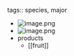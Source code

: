 tags:: species, major

- ![image.png](https://peach-geographical-bat-397.mypinata.cloud/ipfs/QmVKBiqfX5wG87kBQCLEirxc6REtqTAsCiuKHA8WLJcKEa)
- ![image.png](https://peach-geographical-bat-397.mypinata.cloud/ipfs/QmbDwyVyXkUtDYJcwvhZ66h4VZ4nyX5PhQ53ueEAvwnb6D)
- products
	- [[fruit]]